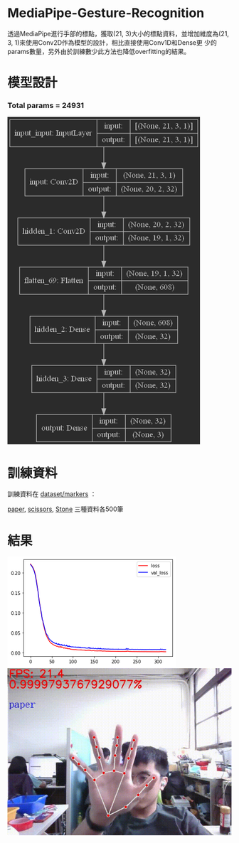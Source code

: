 # MediaPipe-Gesture-Recognition

透過MediaPipe進行手部的標點，獲取(21, 3)大小的標點資料，並增加維度為(21, 3, 1)來使用Conv2D作為模型的設計，相比直接使用Conv1D和Dense更
少的params數量，另外由於訓練數少此方法也降低overfitting的結果。

# 模型設計

### Total params = 24931

![](demo/model_plot.png)

# 訓練資料

訓練資料在 [dataset/markers](dataset/markers) ：

[paper](dataset/markers/paper), [scissors](dataset/markers/scissors), [Stone](dataset/markers/Stone) 三種資料各500筆

# 結果
![](demo/loss.png)
![](demo/video.gif)
